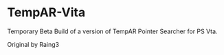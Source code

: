 # TempAR-Vita

Temporary Beta Build of a version of TempAR Pointer Searcher for PS Vta.

Original by Raing3
